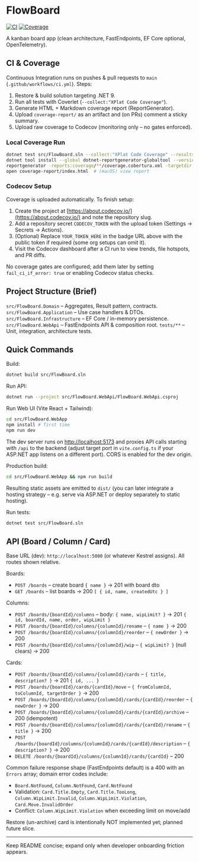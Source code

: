 # FlowBoard

[![CI](https://github.com/matsfan/FlowBoard/actions/workflows/ci.yml/badge.svg)](https://github.com/matsfan/FlowBoard/actions/workflows/ci.yml)
[![Coverage](https://codecov.io/gh/matsfan/FlowBoard/branch/main/graph/badge.svg?token=YOUR_TOKEN_HERE)](https://codecov.io/gh/matsfan/FlowBoard)

A kanban board app (clean architecture, FastEndpoints, EF Core optional, OpenTelemetry).

## CI & Coverage

Continuous Integration runs on pushes & pull requests to `main` (`.github/workflows/ci.yml`). Steps:

1. Restore & build solution targeting .NET 9.
2. Run all tests with Coverlet (`--collect:"XPlat Code Coverage"`).
3. Generate HTML + Markdown coverage report (ReportGenerator).
4. Upload `coverage-report/` as an artifact and (on PRs) comment a sticky summary.
5. Upload raw coverage to Codecov (monitoring only – no gates enforced).

### Local Coverage Run

```bash
dotnet test src/FlowBoard.sln --collect:"XPlat Code Coverage" --results-directory coverage
dotnet tool install --global dotnet-reportgenerator-globaltool --version 5.*
reportgenerator -reports:coverage/**/coverage.cobertura.xml -targetdir:coverage-report -reporttypes:Html
open coverage-report/index.html  # (macOS) view report
```

### Codecov Setup

Coverage is uploaded automatically. To finish setup:

1. Create the project at [https://about.codecov.io/](https://about.codecov.io/) and note the repository slug.
2. Add a repository secret `CODECOV_TOKEN` with the upload token (Settings → Secrets → Actions).
3. (Optional) Replace `YOUR_TOKEN_HERE` in the badge URL above with the public token if required (some org setups can omit it).
4. Visit the Codecov dashboard after a CI run to view trends, file hotspots, and PR diffs.

No coverage gates are configured; add them later by setting `fail_ci_if_error: true` or enabling Codecov status checks.

## Project Structure (Brief)

`src/FlowBoard.Domain` – Aggregates, Result pattern, contracts.
`src/FlowBoard.Application` – Use case handlers & DTOs.
`src/FlowBoard.Infrastructure` – EF Core / in-memory persistence.
`src/FlowBoard.WebApi` – FastEndpoints API & composition root.
`tests/**` – Unit, integration, architecture tests.

## Quick Commands

Build:

```bash
dotnet build src/FlowBoard.sln
```

Run API:

```bash
dotnet run --project src/FlowBoard.WebApi/FlowBoard.WebApi.csproj
```

Run Web UI (Vite React + Tailwind):

```bash
cd src/FlowBoard.WebApp
npm install # first time
npm run dev
```

The dev server runs on <http://localhost:5173> and proxies API calls starting with `/api` to the backend (adjust target port in `vite.config.ts` if your ASP.NET app listens on a different port). CORS is enabled for the dev origin.

Production build:

```bash
cd src/FlowBoard.WebApp && npm run build
```

Resulting static assets are emitted to `dist/` (you can later integrate a hosting strategy – e.g. serve via ASP.NET or deploy separately to static hosting).

Run tests:

```bash
dotnet test src/FlowBoard.sln
```

## API (Board / Column / Card)

Base URL (dev): `http://localhost:5000` (or whatever Kestrel assigns). All routes shown relative.

Boards:

* `POST /boards` – create board `{ name }` → 201 with board dto
* `GET /boards` – list boards → 200 `[ { id, name, createdUtc } ]`


Columns:

* `POST /boards/{boardId}/columns` – body: `{ name, wipLimit? }` → 201 `{ id, boardId, name, order, wipLimit }`
* `POST /boards/{boardId}/columns/{columnId}/rename` – `{ name }` → 200
* `POST /boards/{boardId}/columns/{columnId}/reorder` – `{ newOrder }` → 200
* `POST /boards/{boardId}/columns/{columnId}/wip` – `{ wipLimit? }` (null clears) → 200


Cards:

* `POST /boards/{boardId}/columns/{columnId}/cards` – `{ title, description? }` → 201 `{ id, ... }`
* `POST /boards/{boardId}/cards/{cardId}/move` – `{ fromColumnId, toColumnId, targetOrder }` → 200
* `POST /boards/{boardId}/columns/{columnId}/cards/{cardId}/reorder` – `{ newOrder }` → 200
* `POST /boards/{boardId}/columns/{columnId}/cards/{cardId}/archive` – 200 (idempotent)
* `POST /boards/{boardId}/columns/{columnId}/cards/{cardId}/rename` – `{ title }` → 200
* `POST /boards/{boardId}/columns/{columnId}/cards/{cardId}/description` – `{ description? }` → 200
* `DELETE /boards/{boardId}/columns/{columnId}/cards/{cardId}` – 200


Common failure response shape (FastEndpoints default) is a 400 with an `Errors` array; domain error codes include:
 
* `Board.NotFound`, `Column.NotFound`, `Card.NotFound`
* Validation: `Card.Title.Empty`, `Card.Title.TooLong`, `Column.WipLimit.Invalid`, `Column.WipLimit.Violation`, `Card.Move.InvalidOrder`
* Conflict: `Column.WipLimit.Violation` when exceeding limit on move/add

Restore (un-archive) card is intentionally NOT implemented yet; planned future slice.

---
Keep README concise; expand only when developer onboarding friction appears.
